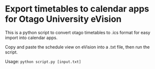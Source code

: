 # Export timetables to calendar apps for Otago University eVision
This is a python script to convert otago timetables to .ics format for easy import into calendar apps.

Copy and paste the schedule view on eVision into a .txt file, then run the script.

Usage: `python script.py [input.txt]`
